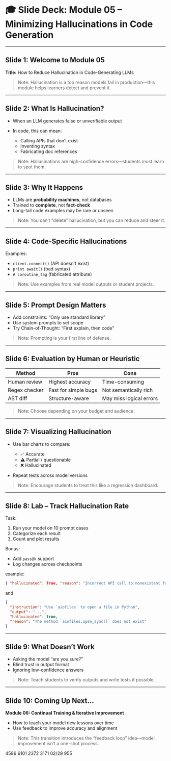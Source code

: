 # 🎓 Slide Deck: Module 05 – Minimizing Hallucinations in Code Generation

---

## Slide 1: Welcome to Module 05

**Title:** How to Reduce Hallucination in Code-Generating LLMs

> Note: Hallucination is a top reason models fail in production—this module helps learners detect and prevent it.

---

## Slide 2: What Is Hallucination?

* When an LLM generates false or unverifiable output
* In code, this can mean:

  * Calling APIs that don’t exist
  * Inventing syntax
  * Fabricating doc references

> Note: Hallucinations are high-confidence errors—students must learn to spot them.

---

## Slide 3: Why It Happens

* LLMs are **probability machines**, not databases
* Trained to **complete**, not **fact-check**
* Long-tail code examples may be rare or unseen

> Note: You can’t “delete” hallucination, but you can reduce and steer it.

---

## Slide 4: Code-Specific Hallucinations

Examples:

* `client.connect()` (API doesn't exist)
* `print await()` (bad syntax)
* `# coroutine_tag` (fabricated attribute)

> Note: Use examples from real model outputs or student projects.

---

## Slide 5: Prompt Design Matters

* Add constraints: “Only use standard library”
* Use system prompts to set scope
* Try Chain-of-Thought: “First explain, then code”

> Note: Prompting is your first line of defense.

---

## Slide 6: Evaluation by Human or Heuristic

| Method        | Pros                 | Cons                    |
| ------------- | -------------------- | ----------------------- |
| Human review  | Highest accuracy     | Time-consuming          |
| Regex checker | Fast for simple bugs | Not semantically rich   |
| AST diff      | Structure-aware      | May miss logical errors |

> Note: Choose depending on your budget and audience.

---

## Slide 7: Visualizing Hallucination

* Use bar charts to compare:

  * ✅ Accurate
  * ⚠️ Partial / questionable
  * ❌ Hallucinated
* Repeat tests across model versions

> Note: Encourage students to treat this like a regression dashboard.

---

## Slide 8: Lab – Track Hallucination Rate

Task:

1. Run your model on 10 prompt cases
2. Categorize each result
3. Count and plot results

Bonus:

* Add `pass@k` support
* Log changes across checkpoints

example:

```json
{ "hallucinated": True, "reason": "Incorrect API call to nonexistent function" }
```
and
```json
{
  "instruction": "Use `aiofiles` to open a file in Python",
  "output": "...",
  "hallucinated": true,
  "reason": "The method `aiofiles.open_sync()` does not exist"
}

```
---

## Slide 9: What Doesn’t Work

* Asking the model “are you sure?”
* Blind trust in output format
* Ignoring low-confidence answers

> Note: Teach students to verify outputs and write tests if possible.

---

## Slide 10: Coming Up Next…

**Module 06: Continual Training & Iterative Improvement**

* How to teach your model new lessons over time
* Use feedback to improve accuracy and alignment

> Note: This transition introduces the “feedback loop” idea—model improvement isn’t a one-shot process.


4596 6101 2372 3171
02/29
955